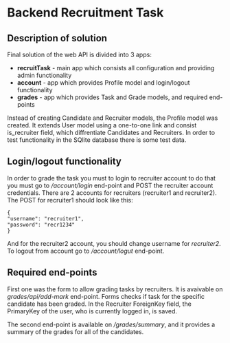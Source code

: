 # Backend Recruitment Task
## Description of solution

Final solution of the web API is divided into 3 apps:
- **recruitTask** - main app which consists all configuration and providing admin functionality
- **account** - app which provides Profile model and login/logout functionality
- **grades** - app which provides Task and Grade models, and required end-points

Instead of creating Candidate and Recruiter models, the Profile model was created. It extends User model using a one-to-one link and consist is_recruiter field, which diffrentiate Candidates and Recruiters.
In order to test functionality in the SQlite database there is some test data. 

## Login/logout functionality
In order to grade the task you must to login to recruiter account to do that you must go to */account/login* end-point and POST the recruiter account credentials. 
There are 2 accounts for recruiters (recruiter1 and recruiter2). The POST for recruiter1 should look like this:
```
{
"username": "recruiter1",
"password": "recr1234"
}
```
And for the recruiter2 account, you should change username for *recruiter2*.
To logout from account go to */account/logut* end-point.

## Required end-points
First one was the form to allow grading tasks by recruiters. It is avaivable on *grades/api/add-mark* end-point. Forms checks if task for the specific candidate has been graded. In the Recruiter ForeignKey field, the PrimaryKey of the user, who is currently logged in, is saved.

The second end-point is available on */grades/summary*, and it provides a summary of the grades for all of the candidates.
